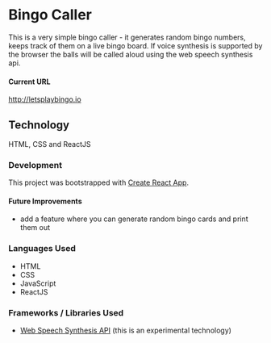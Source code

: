 # Bingo Caller
This is a very simple bingo caller - it generates random bingo numbers, keeps track of them on a live bingo board.
If voice synthesis is supported by the browser the balls will be called aloud using the web speech synthesis api.

#### Current URL
http://letsplaybingo.io

## Technology
HTML, CSS and ReactJS

### Development
This project was bootstrapped with [Create React App](https://github.com/facebookincubator/create-react-app).

#### Future Improvements
- add a feature where you can generate random bingo cards and print them out

### Languages Used
- HTML
- CSS
- JavaScript
- ReactJS

### Frameworks / Libraries Used
- [Web Speech Synthesis API](https://developers.google.com/web/updates/2014/01/Web-apps-that-talk-Introduction-to-the-Speech-Synthesis-API) (this is an experimental technology)
